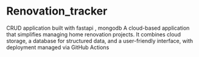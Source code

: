 # Renovation_tracker
CRUD application built with fastapi , mongodb
A cloud-based application that simplifies managing home renovation projects. It combines cloud storage, a database for structured data, and a user-friendly interface, with deployment managed via GitHub Actions
